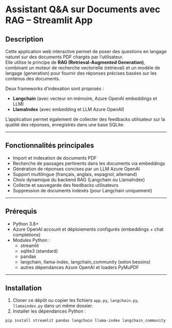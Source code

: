 # Assistant Q&A sur Documents avec RAG – Streamlit App

## Description

Cette application web interactive permet de poser des questions en langage naturel sur des documents PDF chargés par l’utilisateur.  
Elle utilise le principe de **RAG (Retrieval-Augmented Generation)**, combinant un moteur de recherche vectorielle (retrieval) et un modèle de langage (generation) pour fournir des réponses précises basées sur les contenus des documents.

Deux frameworks d’indexation sont proposés :  
- **Langchain** (avec vecteur en mémoire, Azure OpenAI embeddings et LLM)  
- **LlamaIndex** (avec embedding et LLM Azure OpenAI)

L’application permet également de collecter des feedbacks utilisateur sur la qualité des réponses, enregistrés dans une base SQLite.

---

## Fonctionnalités principales

- Import et indexation de documents PDF  
- Recherche de passages pertinents dans les documents via embeddings  
- Génération de réponses concises par un LLM Azure OpenAI  
- Support multilingue (français, anglais, espagnol, allemand)  
- Choix dynamique du backend RAG (Langchain ou LlamaIndex)  
- Collecte et sauvegarde des feedbacks utilisateurs  
- Suppression de documents indexés (pour Langchain uniquement)

---

## Prérequis

- Python 3.8+  
- Azure OpenAI account et déploiements configurés (embeddings + chat completions)  
- Modules Python :  
  - streamlit  
  - sqlite3 (standard)  
  - pandas  
  - langchain, llama-index, langchain_community (selon besoins)  
  - autres dépendances Azure OpenAI et loaders PyMuPDF

---

## Installation

1. Cloner ce dépôt ou copier les fichiers `app.py`, `langchain.py`, `llamaindex.py` dans un même dossier.  
2. Installer les dépendances Python :

```bash
pip install streamlit pandas langchain llama-index langchain_community pymupdf

